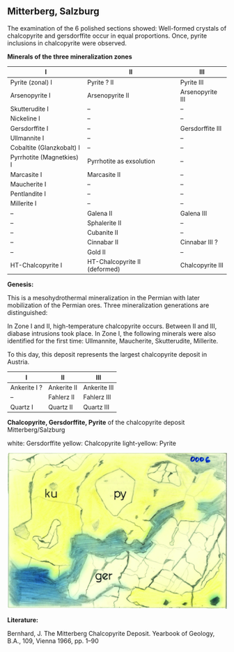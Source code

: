 ## Mitterberg, Salzburg

The examination of the 6 polished sections showed:
Well-formed crystals of chalcopyrite and gersdorffite occur in equal proportions. Once, pyrite inclusions in chalcopyrite were observed.

**Minerals of the three mineralization zones**

| **I**                     | **II**                        | **III**          |
| ------------------------- | ----------------------------- | ---------------- |
| Pyrite (zonal) I          | Pyrite ? II                   | Pyrite III       |
| Arsenopyrite I            | Arsenopyrite II               | Arsenopyrite III |
| Skutterudite I            | –                             | –                |
| Nickeline I               | –                             | –                |
| Gersdorffite I            | –                             | Gersdorffite III |
| Ullmannite I              | –                             | –                |
| Cobaltite (Glanzkobalt) I | –                             | –                |
| Pyrrhotite (Magnetkies) I | Pyrrhotite as exsolution      | –                |
| Marcasite I               | Marcasite II                  | –                |
| Maucherite I              | –                             | –                |
| Pentlandite I             | –                             | –                |
| Millerite I               | –                             | –                |
| –                         | Galena II                     | Galena III       |
| –                         | Sphalerite II                 | –                |
| –                         | Cubanite II                   | –                |
| –                         | Cinnabar II                   | Cinnabar III ?   |
| –                         | Gold II                       | –                |
| HT-Chalcopyrite I         | HT-Chalcopyrite II (deformed) | Chalcopyrite III |


**Genesis:**

This is a mesohydrothermal mineralization in the Permian with later mobilization of the Permian ores. Three mineralization generations are distinguished:

In Zone I and II, high-temperature chalcopyrite occurs. Between II and III, diabase intrusions took place. In Zone I, the following minerals were also identified for the first time:
Ullmannite, Maucherite, Skutterudite, Millerite.

To this day, this deposit represents the largest chalcopyrite deposit in Austria.


| **I**        | **II**      | **III**      |
| ------------ | ----------- | ------------ |
| Ankerite I ? | Ankerite II | Ankerite III |
| –            | Fahlerz II  | Fahlerz III  |
| Quartz I     | Quartz II   | Quartz III   |


**Chalcopyrite, Gersdorffite, Pyrite** of the chalcopyrite deposit Mitterberg/Salzburg

white: Gersdorffite
yellow: Chalcopyrite
light-yellow: Pyrite

![29_Mitterberg](https://github.com/DinaKlim/OD_RL_notes/blob/main/RL_notes/29_Mitterberg/29_Mitterberg.jpg)

**Literature:**

Bernhard, J. The Mitterberg Chalcopyrite Deposit. Yearbook of Geology, B.A., 109, Vienna 1966, pp. 1–90


